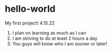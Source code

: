 # hello-world
My first project! 4.15.22
<ol>
  <li>I plan on learning as much as I can</li>
  <li>I am striving to do at least 2 hours a day</li>
  <li>You guys will know who I am sooner or later!</li>
</ol>
